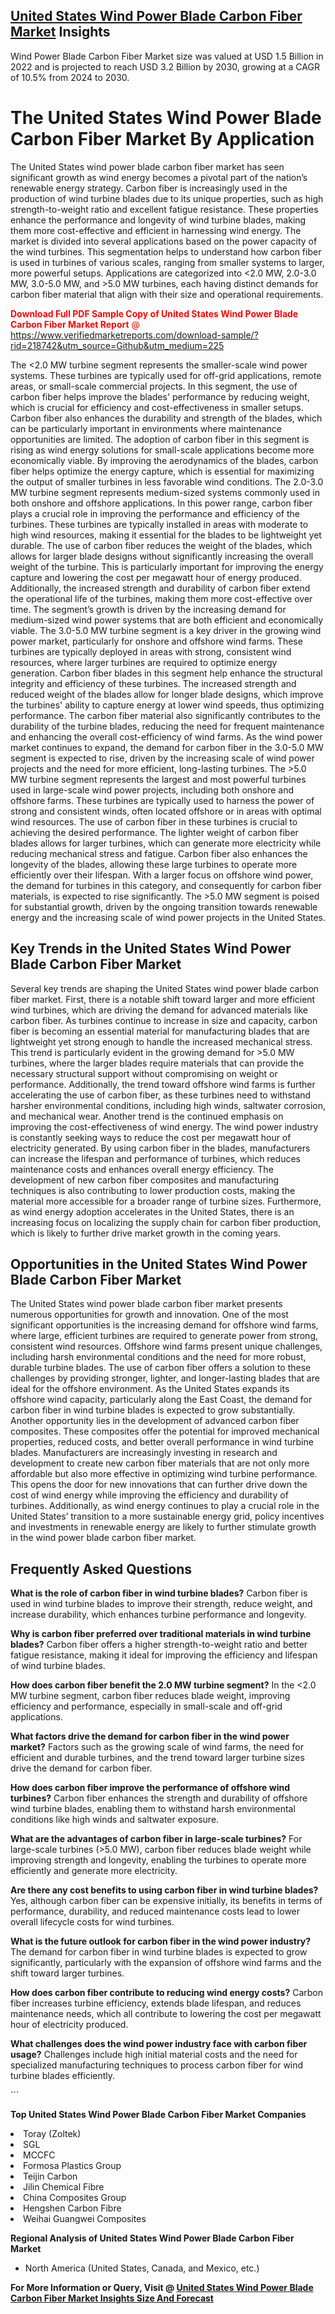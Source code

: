 <h2><a href="https://www.verifiedmarketreports.com/download-sample/?rid=218742&amp;utm_source=Github&amp;utm_medium=225" target="_blank">United States Wind Power Blade Carbon Fiber Market</a> Insights</h2><p>Wind Power Blade Carbon Fiber Market size was valued at USD 1.5 Billion in 2022 and is projected to reach USD 3.2 Billion by 2030, growing at a CAGR of 10.5% from 2024 to 2030.</p><p> <h1>The United States Wind Power Blade Carbon Fiber Market By Application</h1> <p>The United States wind power blade carbon fiber market has seen significant growth as wind energy becomes a pivotal part of the nation’s renewable energy strategy. Carbon fiber is increasingly used in the production of wind turbine blades due to its unique properties, such as high strength-to-weight ratio and excellent fatigue resistance. These properties enhance the performance and longevity of wind turbine blades, making them more cost-effective and efficient in harnessing wind energy. The market is divided into several applications based on the power capacity of the wind turbines. This segmentation helps to understand how carbon fiber is used in turbines of various scales, ranging from smaller systems to larger, more powerful setups. Applications are categorized into <2.0 MW, 2.0-3.0 MW, 3.0-5.0 MW, and >5.0 MW turbines, each having distinct demands for carbon fiber material that align with their size and operational requirements. <p><span class=""><span style="color: #ff0000;"><strong>Download Full PDF Sample Copy of United States Wind Power Blade Carbon Fiber Market Report</strong> @ </span><a href="https://www.verifiedmarketreports.com/download-sample/?rid=218742&amp;utm_source=Github&amp;utm_medium=225" target="_blank">https://www.verifiedmarketreports.com/download-sample/?rid=218742&amp;utm_source=Github&amp;utm_medium=225</a></span></p> The <2.0 MW turbine segment represents the smaller-scale wind power systems. These turbines are typically used for off-grid applications, remote areas, or small-scale commercial projects. In this segment, the use of carbon fiber helps improve the blades' performance by reducing weight, which is crucial for efficiency and cost-effectiveness in smaller setups. Carbon fiber also enhances the durability and strength of the blades, which can be particularly important in environments where maintenance opportunities are limited. The adoption of carbon fiber in this segment is rising as wind energy solutions for small-scale applications become more economically viable. By improving the aerodynamics of the blades, carbon fiber helps optimize the energy capture, which is essential for maximizing the output of smaller turbines in less favorable wind conditions. The 2.0-3.0 MW turbine segment represents medium-sized systems commonly used in both onshore and offshore applications. In this power range, carbon fiber plays a crucial role in improving the performance and efficiency of the turbines. These turbines are typically installed in areas with moderate to high wind resources, making it essential for the blades to be lightweight yet durable. The use of carbon fiber reduces the weight of the blades, which allows for larger blade designs without significantly increasing the overall weight of the turbine. This is particularly important for improving the energy capture and lowering the cost per megawatt hour of energy produced. Additionally, the increased strength and durability of carbon fiber extend the operational life of the turbines, making them more cost-effective over time. The segment’s growth is driven by the increasing demand for medium-sized wind power systems that are both efficient and economically viable. The 3.0-5.0 MW turbine segment is a key driver in the growing wind power market, particularly for onshore and offshore wind farms. These turbines are typically deployed in areas with strong, consistent wind resources, where larger turbines are required to optimize energy generation. Carbon fiber blades in this segment help enhance the structural integrity and efficiency of these turbines. The increased strength and reduced weight of the blades allow for longer blade designs, which improve the turbines' ability to capture energy at lower wind speeds, thus optimizing performance. The carbon fiber material also significantly contributes to the durability of the turbine blades, reducing the need for frequent maintenance and enhancing the overall cost-efficiency of wind farms. As the wind power market continues to expand, the demand for carbon fiber in the 3.0-5.0 MW segment is expected to rise, driven by the increasing scale of wind power projects and the need for more efficient, long-lasting turbines. The >5.0 MW turbine segment represents the largest and most powerful turbines used in large-scale wind power projects, including both onshore and offshore farms. These turbines are typically used to harness the power of strong and consistent winds, often located offshore or in areas with optimal wind resources. The use of carbon fiber in these turbines is crucial to achieving the desired performance. The lighter weight of carbon fiber blades allows for larger turbines, which can generate more electricity while reducing mechanical stress and fatigue. Carbon fiber also enhances the longevity of the blades, allowing these large turbines to operate more efficiently over their lifespan. With a larger focus on offshore wind power, the demand for turbines in this category, and consequently for carbon fiber materials, is expected to rise significantly. The >5.0 MW segment is poised for substantial growth, driven by the ongoing transition towards renewable energy and the increasing scale of wind power projects in the United States. <h2>Key Trends in the United States Wind Power Blade Carbon Fiber Market</h2> <p>Several key trends are shaping the United States wind power blade carbon fiber market. First, there is a notable shift toward larger and more efficient wind turbines, which are driving the demand for advanced materials like carbon fiber. As turbines continue to increase in size and capacity, carbon fiber is becoming an essential material for manufacturing blades that are lightweight yet strong enough to handle the increased mechanical stress. This trend is particularly evident in the growing demand for >5.0 MW turbines, where the larger blades require materials that can provide the necessary structural support without compromising on weight or performance. Additionally, the trend toward offshore wind farms is further accelerating the use of carbon fiber, as these turbines need to withstand harsher environmental conditions, including high winds, saltwater corrosion, and mechanical wear. Another trend is the continued emphasis on improving the cost-effectiveness of wind energy. The wind power industry is constantly seeking ways to reduce the cost per megawatt hour of electricity generated. By using carbon fiber in the blades, manufacturers can increase the lifespan and performance of turbines, which reduces maintenance costs and enhances overall energy efficiency. The development of new carbon fiber composites and manufacturing techniques is also contributing to lower production costs, making the material more accessible for a broader range of turbine sizes. Furthermore, as wind energy adoption accelerates in the United States, there is an increasing focus on localizing the supply chain for carbon fiber production, which is likely to further drive market growth in the coming years. <h2>Opportunities in the United States Wind Power Blade Carbon Fiber Market</h2> <p>The United States wind power blade carbon fiber market presents numerous opportunities for growth and innovation. One of the most significant opportunities is the increasing demand for offshore wind farms, where large, efficient turbines are required to generate power from strong, consistent wind resources. Offshore wind farms present unique challenges, including harsh environmental conditions and the need for more robust, durable turbine blades. The use of carbon fiber offers a solution to these challenges by providing stronger, lighter, and longer-lasting blades that are ideal for the offshore environment. As the United States expands its offshore wind capacity, particularly along the East Coast, the demand for carbon fiber in wind turbine blades is expected to grow substantially. Another opportunity lies in the development of advanced carbon fiber composites. These composites offer the potential for improved mechanical properties, reduced costs, and better overall performance in wind turbine blades. Manufacturers are increasingly investing in research and development to create new carbon fiber materials that are not only more affordable but also more effective in optimizing wind turbine performance. This opens the door for new innovations that can further drive down the cost of wind energy while improving the efficiency and durability of turbines. Additionally, as wind energy continues to play a crucial role in the United States’ transition to a more sustainable energy grid, policy incentives and investments in renewable energy are likely to further stimulate growth in the wind power blade carbon fiber market. <h2>Frequently Asked Questions</h2> <p><strong>What is the role of carbon fiber in wind turbine blades?</strong> Carbon fiber is used in wind turbine blades to improve their strength, reduce weight, and increase durability, which enhances turbine performance and longevity.</p> <p><strong>Why is carbon fiber preferred over traditional materials in wind turbine blades?</strong> Carbon fiber offers a higher strength-to-weight ratio and better fatigue resistance, making it ideal for improving the efficiency and lifespan of wind turbine blades.</p> <p><strong>How does carbon fiber benefit the 2.0 MW turbine segment?</strong> In the <2.0 MW turbine segment, carbon fiber reduces blade weight, improving efficiency and performance, especially in small-scale and off-grid applications.</p> <p><strong>What factors drive the demand for carbon fiber in the wind power market?</strong> Factors such as the growing scale of wind farms, the need for efficient and durable turbines, and the trend toward larger turbine sizes drive the demand for carbon fiber.</p> <p><strong>How does carbon fiber improve the performance of offshore wind turbines?</strong> Carbon fiber enhances the strength and durability of offshore wind turbine blades, enabling them to withstand harsh environmental conditions like high winds and saltwater exposure.</p> <p><strong>What are the advantages of carbon fiber in large-scale turbines?</strong> For large-scale turbines (>5.0 MW), carbon fiber reduces blade weight while improving strength and longevity, enabling the turbines to operate more efficiently and generate more electricity.</p> <p><strong>Are there any cost benefits to using carbon fiber in wind turbine blades?</strong> Yes, although carbon fiber can be expensive initially, its benefits in terms of performance, durability, and reduced maintenance costs lead to lower overall lifecycle costs for wind turbines.</p> <p><strong>What is the future outlook for carbon fiber in the wind power industry?</strong> The demand for carbon fiber in wind turbine blades is expected to grow significantly, particularly with the expansion of offshore wind farms and the shift toward larger turbines.</p> <p><strong>How does carbon fiber contribute to reducing wind energy costs?</strong> Carbon fiber increases turbine efficiency, extends blade lifespan, and reduces maintenance needs, which all contribute to lowering the cost per megawatt hour of electricity produced.</p> <p><strong>What challenges does the wind power industry face with carbon fiber usage?</strong> Challenges include high initial material costs and the need for specialized manufacturing techniques to process carbon fiber for wind turbine blades efficiently.</p> ```</p><p><strong>Top United States Wind Power Blade Carbon Fiber Market Companies</strong></p><div data-test-id=""><p><li>Toray (Zoltek)</li><li> SGL</li><li> MCCFC</li><li> Formosa Plastics Group</li><li> Teijin Carbon</li><li> Jilin Chemical Fibre</li><li> China Composites Group</li><li> Hengshen Carbon Fibre</li><li> Weihai Guangwei Composites</li></p><div><strong>Regional Analysis of&nbsp;United States Wind Power Blade Carbon Fiber Market</strong></div><ul><li dir="ltr"><p dir="ltr">North America&nbsp;(United States, Canada, and Mexico, etc.)</p></li></ul><p><strong>For More Information or Query, Visit @&nbsp;</strong><strong><a href="https://www.verifiedmarketreports.com/product/wind-power-blade-carbon-fiber-market/?utm_source=Github&amp;utm_medium=225" target="_blank">United States Wind Power Blade Carbon Fiber Market Insights Size And Forecast</a></strong></p></div>
